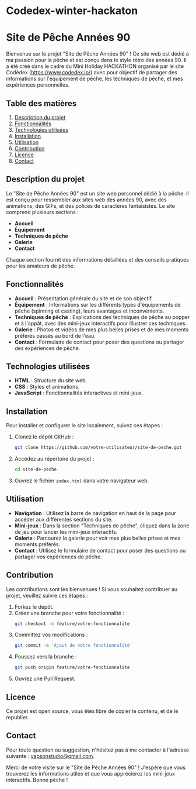# Codedex-winter-hackaton
# Site de Pêche Années 90

Bienvenue sur le projet "Site de Pêche Années 90" ! Ce site web est dédié à ma passion pour la pêche et est conçu dans le style rétro des années 90. Il a été créé dans le cadre du Mini Holiday HACKATHON organisé par le site Codédex (https://www.codedex.io/) avec pour objectif de partager des informations sur l'équipement de pêche, les techniques de pêche, et mes expériences personnelles.

## Table des matières

1. [Description du projet](#description-du-projet)
2. [Fonctionnalités](#fonctionnalités)
3. [Technologies utilisées](#technologies-utilisées)
4. [Installation](#installation)
5. [Utilisation](#utilisation)
6. [Contribution](#contribution)
7. [Licence](#licence)
8. [Contact](#contact)

## Description du projet

Le "Site de Pêche Années 90" est un site web personnel dédié à la pêche. Il est conçu pour ressembler aux sites web des années 90, avec des animations, des GIFs, et des polices de caractères fantaisistes. Le site comprend plusieurs sections :

- **Accueil**
- **Équipement**
- **Techniques de pêche**
- **Galerie**
- **Contact**

Chaque section fournit des informations détaillées et des conseils pratiques pour les amateurs de pêche.

## Fonctionnalités

- **Accueil** : Présentation générale du site et de son objectif.
- **Équipement** : Informations sur les différents types d'équipements de pêche (spinning et casting), leurs avantages et inconvénients.
- **Techniques de pêche** : Explications des techniques de pêche au popper et à l'appât, avec des mini-jeux interactifs pour illustrer ces techniques.
- **Galerie** : Photos et vidéos de mes plus belles prises et de mes moments préférés passés au bord de l'eau.
- **Contact** : Formulaire de contact pour poser des questions ou partager des expériences de pêche.

## Technologies utilisées

- **HTML** : Structure du site web.
- **CSS** : Styles et animations.
- **JavaScript** : Fonctionnalités interactives et mini-jeux.

## Installation

Pour installer et configurer le site localement, suivez ces étapes :

1. Clonez le dépôt GitHub :
   ```bash
   git clone https://github.com/votre-utilisateur/site-de-peche.git
   ```

2. Accédez au répertoire du projet :
   ```bash
   cd site-de-peche
   ```

3. Ouvrez le fichier `index.html` dans votre navigateur web.

## Utilisation

- **Navigation** : Utilisez la barre de navigation en haut de la page pour accéder aux différentes sections du site.
- **Mini-jeux** : Dans la section "Techniques de pêche", cliquez dans la zone de jeu pour lancer les mini-jeux interactifs.
- **Galerie** : Parcourez la galerie pour voir mes plus belles prises et mes moments préférés.
- **Contact** : Utilisez le formulaire de contact pour poser des questions ou partager vos expériences de pêche.

## Contribution

Les contributions sont les bienvenues ! Si vous souhaitez contribuer au projet, veuillez suivre ces étapes :

1. Forkez le dépôt.
2. Créez une branche pour votre fonctionnalité :
   ```bash
   git checkout -b feature/votre-fonctionnalite
   ```
3. Committez vos modifications :
   ```bash
   git commit -m 'Ajout de votre fonctionnalité'
   ```
4. Poussez vers la branche :
   ```bash
   git push origin feature/votre-fonctionnalite
   ```
5. Ouvrez une Pull Request.

## Licence

Ce projet est open source, vous êtes libre de copier le contenu, et de le republier.

## Contact

Pour toute question ou suggestion, n'hésitez pas à me contacter à l'adresse suivante : yapsonstudio@gmail.com.

Merci de votre visite sur le "Site de Pêche Années 90" ! J'espère que vous trouverez les informations utiles et que vous apprécierez les mini-jeux interactifs. Bonne pêche !

